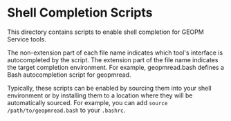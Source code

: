 Shell Completion Scripts
========================
This directory contains scripts to enable shell completion for GEOPM Service
tools.

The non-extension part of each file name indicates which tool's interface is
autocompleted by the script. The extension part of the file name indicates the
target completion environment. For example, geopmread.bash defines a Bash
autocompletion script for geopmread.

Typically, these scripts can be enabled by sourcing them into your shell
environment or by installing them to a location where they will be automatically
sourced. For example, you can add `source /path/to/geopmread.bash` to your
`.bashrc`.
